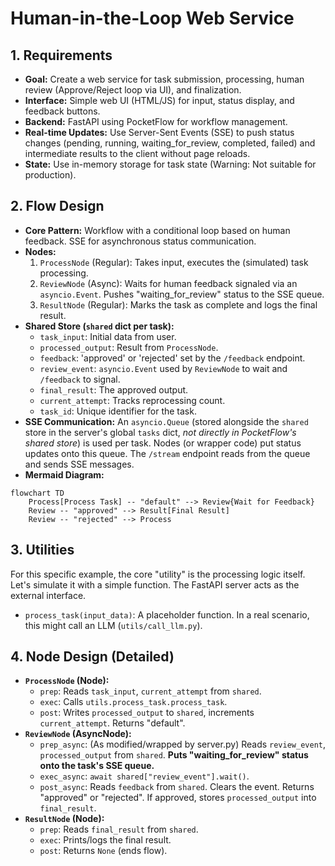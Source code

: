 #  Human-in-the-Loop Web Service

## 1. Requirements

*   **Goal:** Create a web service for task submission, processing, human review (Approve/Reject loop via UI), and finalization.
*   **Interface:** Simple web UI (HTML/JS) for input, status display, and feedback buttons.
*   **Backend:** FastAPI using PocketFlow for workflow management.
*   **Real-time Updates:** Use Server-Sent Events (SSE) to push status changes (pending, running, waiting_for_review, completed, failed) and intermediate results to the client without page reloads.
*   **State:** Use in-memory storage for task state (Warning: Not suitable for production).

## 2. Flow Design

*   **Core Pattern:** Workflow with a conditional loop based on human feedback. SSE for asynchronous status communication.
*   **Nodes:**
    1.  `ProcessNode` (Regular): Takes input, executes the (simulated) task processing.
    2.  `ReviewNode` (Async): Waits for human feedback signaled via an `asyncio.Event`. Pushes "waiting\_for\_review" status to the SSE queue.
    3.  `ResultNode` (Regular): Marks the task as complete and logs the final result.
*   **Shared Store (`shared` dict per task):**
    *   `task_input`: Initial data from user.
    *   `processed_output`: Result from `ProcessNode`.
    *   `feedback`: 'approved' or 'rejected' set by the `/feedback` endpoint.
    *   `review_event`: `asyncio.Event` used by `ReviewNode` to wait and `/feedback` to signal.
    *   `final_result`: The approved output.
    *   `current_attempt`: Tracks reprocessing count.
    *   `task_id`: Unique identifier for the task.
*   **SSE Communication:** An `asyncio.Queue` (stored alongside the `shared` store in the server's global `tasks` dict, *not directly in PocketFlow's shared store*) is used per task. Nodes (or wrapper code) put status updates onto this queue. The `/stream` endpoint reads from the queue and sends SSE messages.
*   **Mermaid Diagram:**

```mermaid
flowchart TD
    Process[Process Task] -- "default" --> Review{Wait for Feedback}
    Review -- "approved" --> Result[Final Result]
    Review -- "rejected" --> Process
```

## 3. Utilities

For this specific example, the core "utility" is the processing logic itself. Let's simulate it with a simple function. The FastAPI server acts as the external interface.

* `process_task(input_data)`: A placeholder function. In a real scenario, this might call an LLM (`utils/call_llm.py`).

## 4. Node Design (Detailed)

*   **`ProcessNode` (Node):**
    *   `prep`: Reads `task_input`, `current_attempt` from `shared`.
    *   `exec`: Calls `utils.process_task.process_task`.
    *   `post`: Writes `processed_output` to `shared`, increments `current_attempt`. Returns "default".
*   **`ReviewNode` (AsyncNode):**
    *   `prep_async`: (As modified/wrapped by server.py) Reads `review_event`, `processed_output` from `shared`. **Puts "waiting\_for\_review" status onto the task's SSE queue.**
    *   `exec_async`: `await shared["review_event"].wait()`.
    *   `post_async`: Reads `feedback` from `shared`. Clears the event. Returns "approved" or "rejected". If approved, stores `processed_output` into `final_result`.
*   **`ResultNode` (Node):**
    *   `prep`: Reads `final_result` from `shared`.
    *   `exec`: Prints/logs the final result.
    *   `post`: Returns `None` (ends flow).